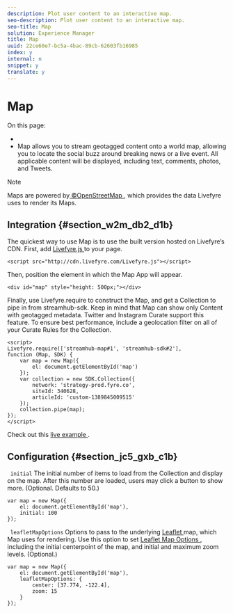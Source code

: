 ```yaml
---
description: Plot user content to an interactive map.
seo-description: Plot user content to an interactive map.
seo-title: Map
solution: Experience Manager
title: Map
uuid: 22ce60e7-bc5a-4bac-89cb-62603fb16985
index: y
internal: n
snippet: y
translate: y
---
```


# Map

On this page:

* [](#c_map_integration/section_w2m_db2_d1b)
* [](#c_map_integration/section_jc5_gxb_c1b)
Map allows you to stream geotagged content onto a world map, allowing you to locate the social buzz around breaking news or a live event. All applicable content will be displayed, including text, comments, photos, and Tweets.

>[!NOTE]
>
>Maps are powered by[ ©OpenStreetMap ](http://www.openstreetmap.org/copyright), which provides the data Livefyre uses to render its Maps. 


## Integration {#section_w2m_db2_d1b}

The quickest way to use Map is to use the built version hosted on Livefyre’s CDN.
First, add [ Livefyre.js ](https://github.com/Livefyre/Livefyre.js) to your page. 

```
<script src="http://cdn.livefyre.com/Livefyre.js"></script> 

```
Then, position the element in which the Map App will appear.

```
<div id="map" style="height: 500px;"></div>
```
Finally, use Livefyre.require to construct the Map, and get a Collection to pipe in from streamhub-sdk. Keep in mind that Map can show only Content with geotagged metadata. Twitter and Instagram Curate support this feature. To ensure best performance, include a geolocation filter on all of your Curate Rules for the Collection.

```
<script> 
Livefyre.require(['streamhub-map#1', 'streamhub-sdk#2'], 
function (Map, SDK) { 
    var map = new Map({ 
        el: document.getElementById('map') 
    }); 
    var collection = new SDK.Collection({ 
        network: 'strategy-prod.fyre.co', 
        siteId: 340628, 
        articleId: 'custom-1389845009515' 
    }); 
    collection.pipe(map); 
}); 
</script>
```
Check out this [ live example ](http://codepen.io/cheung31/pen/wkmbF). 

## Configuration {#section_jc5_gxb_c1b}

` initial` 
The initial number of items to load from the Collection and display on the map. After this number are loaded, users may click a button to show more. (Optional. Defaults to 50.)

```
var map = new Map({ 
    el: document.getElementById('map'), 
    initial: 100 
});
```
` leafletMapOptions` 
Options to pass to the underlying [ Leaflet ](http://leafletjs.com/) map, which Map uses for rendering. Use this option to set [ Leaflet Map Options ](http://leafletjs.com/reference.html#map-options), including the initial centerpoint of the map, and initial and maximum zoom levels. (Optional.) 

```
var map = new Map({ 
    el: document.getElementById('map'), 
    leafletMapOptions: { 
        center: [37.774, -122.4], 
        zoom: 15 
    } 
});
```
